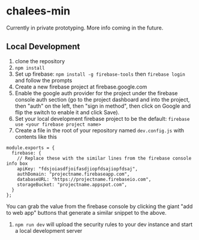 # chalees-min

Currently in private prototyping. More info coming in the future.

## Local Development

1. clone the repository
1. `npm install`
1. Set up firebase: `npm install -g firebase-tools` then `firebase login` and follow the prompts
1. Create a new firebase project at firebase.google.com
1. Enable the google auth provider for the project under the firebase console auth section (go to the project dashboard and into the project, then "auth" on the left, then "sign in method", then click on Google and flip the switch to enable it and click Save).
1. Set your local development firebase project to be the default: `firebase use <your firebase project name>`
1. Create a file in the root of your repository named `dev.config.js` with contents like this
  ```
  module.exports = {
    firebase: {
      // Replace these with the similar lines from the firebase console info box
      apiKey: "fdsjoiasdfjoifasdjiopfdsajiopfdsaj",
      authDomain: "projectname.firebaseapp.com",
      databaseURL: "https://projectname.firebaseio.com",
      storageBucket: "projectname.appspot.com",
    }
  };
  ```
  
  You can grab the value from the firebase console by clicking the giant "add to web app" buttons that generate a similar snippet to the above.

1. `npm run dev` will upload the security rules to your dev instance and start a local development server